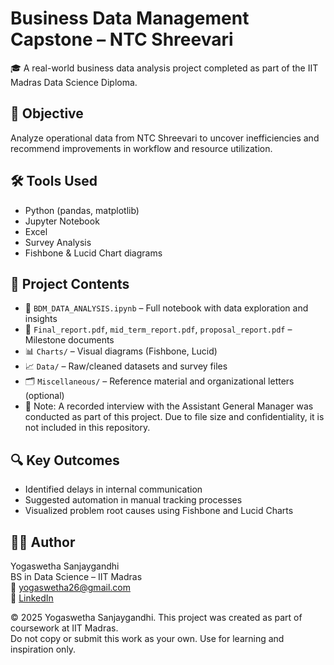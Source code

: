 # Business Data Management Capstone – NTC Shreevari

🎓 A real-world business data analysis project completed as part of the IIT Madras Data Science Diploma.

## 📌 Objective
Analyze operational data from NTC Shreevari to uncover inefficiencies and recommend improvements in workflow and resource utilization.

## 🛠 Tools Used
- Python (pandas, matplotlib)
- Jupyter Notebook
- Excel
- Survey Analysis
- Fishbone & Lucid Chart diagrams

## 📂 Project Contents
- 📒 `BDM_DATA_ANALYSIS.ipynb` – Full notebook with data exploration and insights
- 📑 `Final_report.pdf`, `mid_term_report.pdf`, `proposal_report.pdf` – Milestone documents
- 📊 `Charts/` – Visual diagrams (Fishbone, Lucid)
- 📈 `Data/` – Raw/cleaned datasets and survey files
- 🗂 `Miscellaneous/` – Reference material and organizational letters (optional)
- 🎥 Note: A recorded interview with the Assistant General Manager was conducted as part of this project. Due to file size and confidentiality, it is not included in this repository.


## 🔍 Key Outcomes
- Identified delays in internal communication
- Suggested automation in manual tracking processes
- Visualized problem root causes using Fishbone and Lucid Charts

## 👩‍💻 Author
Yogaswetha Sanjaygandhi  
BS in Data Science – IIT Madras  
📧 yogaswetha26@gmail.com  
🔗 [LinkedIn](https://www.linkedin.com/in/yogaswetha-iitm/)


© 2025 Yogaswetha Sanjaygandhi. This project was created as part of coursework at IIT Madras.  
Do not copy or submit this work as your own. Use for learning and inspiration only.
